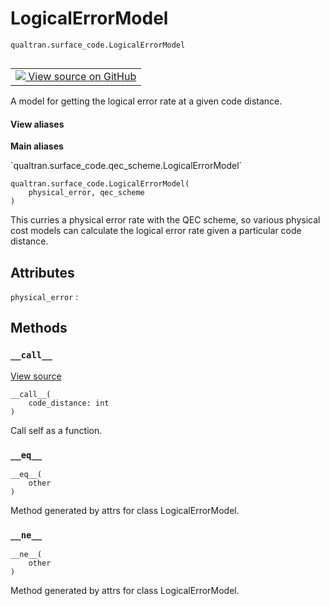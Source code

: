 # LogicalErrorModel
`qualtran.surface_code.LogicalErrorModel`


<table class="tfo-notebook-buttons tfo-api nocontent" align="left">
<td>
  <a target="_blank" href="https://github.com/quantumlib/Qualtran/blob/main/qualtran/surface_code/qec_scheme.py#L111-L125">
    <img src="https://www.tensorflow.org/images/GitHub-Mark-32px.png" />
    View source on GitHub
  </a>
</td>
</table>



A model for getting the logical error rate at a given code distance.

<section class="expandable">
  <h4 class="showalways">View aliases</h4>
  <p>
<b>Main aliases</b>
<p>`qualtran.surface_code.qec_scheme.LogicalErrorModel`</p>
</p>
</section>

<pre class="devsite-click-to-copy prettyprint lang-py tfo-signature-link">
<code>qualtran.surface_code.LogicalErrorModel(
    physical_error, qec_scheme
)
</code></pre>



<!-- Placeholder for "Used in" -->

This curries a physical error rate with the QEC scheme, so various physical
cost models can calculate the logical error rate given a particular code distance.



<h2 class="add-link">Attributes</h2>

`physical_error`<a id="physical_error"></a>
: &nbsp;




## Methods

<h3 id="__call__"><code>__call__</code></h3>

<a target="_blank" class="external" href="https://github.com/quantumlib/Qualtran/blob/main/qualtran/surface_code/qec_scheme.py#L122-L125">View source</a>

<pre class="devsite-click-to-copy prettyprint lang-py tfo-signature-link">
<code>__call__(
    code_distance: int
)
</code></pre>

Call self as a function.


<h3 id="__eq__"><code>__eq__</code></h3>

<pre class="devsite-click-to-copy prettyprint lang-py tfo-signature-link">
<code>__eq__(
    other
)
</code></pre>

Method generated by attrs for class LogicalErrorModel.


<h3 id="__ne__"><code>__ne__</code></h3>

<pre class="devsite-click-to-copy prettyprint lang-py tfo-signature-link">
<code>__ne__(
    other
)
</code></pre>

Method generated by attrs for class LogicalErrorModel.




